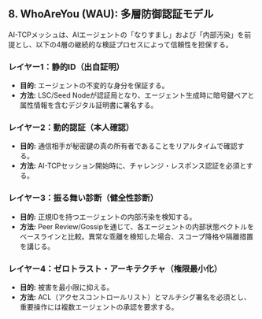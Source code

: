 ## 8. WhoAreYou (WAU): 多層防御認証モデル

AI-TCPメッシュは、AIエージェントの「なりすまし」および「内部汚染」を前提とし、以下の4層の継続的な検証プロセスによって信頼性を担保する。

### レイヤー1：静的ID（出自証明）
- **目的:** エージェントの不変的な身分を保証する。
- **方法:** LSC/Seed Nodeが認証局となり、エージェント生成時に暗号鍵ペアと属性情報を含むデジタル証明書に署名する。

### レイヤー2：動的認証（本人確認）
- **目的:** 通信相手が秘密鍵の真の所有者であることをリアルタイムで確認する。
- **方法:** AI-TCPセッション開始時に、チャレンジ・レスポンス認証を必須とする。

### レイヤー3：振る舞い診断（健全性診断）
- **目的:** 正規IDを持つエージェントの内部汚染を検知する。
- **方法:** Peer Review/Gossipを通じて、各エージェントの内部状態ベクトルをベースラインと比較。異常な乖離を検知した場合、スコープ降格や隔離措置を講じる。

### レイヤー4：ゼロトラスト・アーキテクチャ（権限最小化）
- **目的:** 被害を最小限に抑える。
- **方法:** ACL（アクセスコントロールリスト）とマルチシグ署名を必須とし、重要操作には複数エージェントの承認を要求する。
